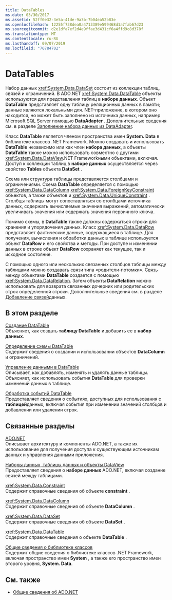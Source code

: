 ```yaml
---
title: DataTables
ms.date: 03/30/2017
ms.assetid: 52ff0e32-3e5a-41de-9a3b-7b04ea52b83e
ms.openlocfilehash: 12255f738dea0a4713389e599468d1a7fab67d23
ms.sourcegitcommit: d2e1dfa7ef2d4e9ffae3d431cf6a4ffd9c8d378f
ms.translationtype: MT
ms.contentlocale: ru-RU
ms.lasthandoff: 09/07/2019
ms.locfileid: "70784702"
---
```

# <a name="datatables"></a>DataTables
Набор данных <xref:System.Data.DataSet> состоит из коллекции таблиц, связей и ограничений. В ADO.NET <xref:System.Data.DataTable> объекты используются для представления таблиц в **наборе данных**. Объект **DataTable** представляет одну таблицу реляционных данных в памяти; данные являются локальными для. NET-приложение, в котором оно находится, но может быть заполнено из источника данных, например Microsoft SQL Server помощью **DataAdapter** . Дополнительные сведения см. в разделе [Заполнение набора данных из DataAdapter](../populating-a-dataset-from-a-dataadapter.md).  
  
 Класс **DataTable** является членом пространства имен **System. Data** в библиотеке классов .NET Framework. Можно создавать и использовать **DataTable** независимо или как член **набора данных**, а объекты **DataTable** также можно использовать совместно с другими <xref:System.Data.DataView>.NET Frameworkными объектами, включая. Доступ к коллекции таблиц в **наборе данных** осуществляется через свойство **Tables** объекта **DataSet** .  
  
 Схема или структура таблицы представляется столбцами и ограничениями. Схема **DataTable** определяется с помощью <xref:System.Data.DataColumn> <xref:System.Data.ForeignKeyConstraint> объектов, а также объектов и <xref:System.Data.UniqueConstraint> . Столбцы таблицы могут сопоставляться со столбцами источника данных, содержать вычисляемые значения выражений, автоматически увеличивать значения или содержать значения первичного ключа.  
  
 Помимо схемы, в **DataTable** также должны содержаться строки для хранения и упорядочения данных. Класс <xref:System.Data.DataRow> представляет фактические данные, содержащиеся в таблице. Для получения, вычисления и обработки данных в таблице используется объект **DataRow** и его свойства и методы. При доступе и изменении данных в строке объект **DataRow** сохраняет как текущее, так и исходное состояние.  
  
 С помощью одного или нескольких связанных столбцов таблицы между таблицами можно создавать связи типа «родители-потомки». Связь между объектами **DataTable** создается с помощью <xref:System.Data.DataRelation>. Затем объекты **DataRelation** можно использовать для возврата связанных дочерних или родительских строк определенной строки. Дополнительные сведения см. в разделе [Добавление связей](adding-datarelations.md)данных.  
  
## <a name="in-this-section"></a>В этом разделе  
 [Создание DataTable](creating-a-datatable.md)  
 Объясняет, как создать **таблицу DataTable** и добавить ее в **набор данных**.  
  
 [Определение схемы DataTable](datatable-schema-definition.md)  
 Содержит сведения о создании и использовании объектов **DataColumn** и ограничений.  
  
 [Управление данными в DataTable](manipulating-data-in-a-datatable.md)  
 Описывает, как добавлять, изменять и удалять данные таблицы. Объясняет, как использовать события **DataTable** для проверки изменений данных в таблице.  
  
 [Обработка событий DataTable](handling-datatable-events.md)  
 Предоставляет сведения о событиях, доступных для использования с **таблицей**данных, включая события при изменении значений столбцов и добавлении или удалении строк.  
  
## <a name="related-sections"></a>Связанные разделы  
 [ADO.NET](../index.md)  
 Описывает архитектуру и компоненты ADO.NET, а также их использование для получения доступа к существующим источникам данных и управления данными приложения.  
  
 [Наборы данных, таблицы данных и объекты DataView](index.md)  
 Предоставляет сведения о **наборе данных** ADO.NET, включая создание связей между таблицами.  
  
 <xref:System.Data.Constraint>  
 Содержит справочные сведения об объекте **constraint** .  
  
 <xref:System.Data.DataColumn>  
 Содержит справочные сведения об объекте **DataColumn** .  
  
 <xref:System.Data.DataSet>  
 Содержит справочные сведения об объекте **DataSet** .  
  
 <xref:System.Data.DataTable>  
 Содержит справочные сведения о объекте **DataTable** .  
  
 [Общие сведения о библиотеке классов](../../../../standard/class-library-overview.md)  
 Содержит общие сведения о библиотеке классов .NET Framework, включая пространство имен **System** , а также его пространство имен второго уровня, **System. Data**.  
  
## <a name="see-also"></a>См. также

- [Общие сведения об ADO.NET](../ado-net-overview.md)
